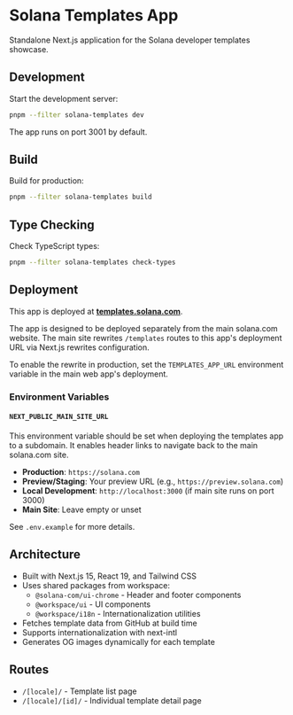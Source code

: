 # Solana Templates App

Standalone Next.js application for the Solana developer templates showcase.

## Development

Start the development server:

```bash
pnpm --filter solana-templates dev
```

The app runs on port 3001 by default.

## Build

Build for production:

```bash
pnpm --filter solana-templates build
```

## Type Checking

Check TypeScript types:

```bash
pnpm --filter solana-templates check-types
```

## Deployment

This app is deployed at
**[templates.solana.com](https://templates.solana.com)**.

The app is designed to be deployed separately from the main solana.com website.
The main site rewrites `/templates` routes to this app's deployment URL via
Next.js rewrites configuration.

To enable the rewrite in production, set the `TEMPLATES_APP_URL` environment
variable in the main web app's deployment.

### Environment Variables

#### `NEXT_PUBLIC_MAIN_SITE_URL`

This environment variable should be set when deploying the templates app to a
subdomain. It enables header links to navigate back to the main solana.com site.

- **Production**: `https://solana.com`
- **Preview/Staging**: Your preview URL (e.g., `https://preview.solana.com`)
- **Local Development**: `http://localhost:3000` (if main site runs on
  port 3000)
- **Main Site**: Leave empty or unset

See `.env.example` for more details.

## Architecture

- Built with Next.js 15, React 19, and Tailwind CSS
- Uses shared packages from workspace:
  - `@solana-com/ui-chrome` - Header and footer components
  - `@workspace/ui` - UI components
  - `@workspace/i18n` - Internationalization utilities
- Fetches template data from GitHub at build time
- Supports internationalization with next-intl
- Generates OG images dynamically for each template

## Routes

- `/[locale]/` - Template list page
- `/[locale]/[id]/` - Individual template detail page
